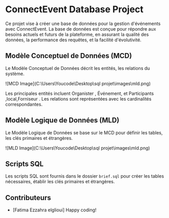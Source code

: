 # ConnectEvent Database Project

Ce projet vise à créer une base de données pour la gestion d'événements avec ConnectEvent. La base de données est conçue pour répondre aux besoins actuels et futurs de la plateforme, en assurant la qualité des données, la performance des requêtes, et la facilité d'évolutivité.


## Modèle Conceptuel de Données (MCD)

Le Modèle Conceptuel de Données décrit les entités, les relations du système.

![MCD Image](C:\Users\Youcode\Desktop\sql projet\images\mld.png)

Les principales entités incluent Organister , Événement, et Participants ,local,Forniseur . Les relations sont représentées avec les cardinalités correspondantes.

## Modèle Logique de Données (MLD)

Le Modèle Logique de Données se base sur le MCD pour définir les tables, les clés primaires et étrangères.

![MLD Image](C:\Users\Youcode\Desktop\sql projet\images\mld.png)

## Scripts SQL

Les scripts SQL sont fournis dans le dossier `brief.sql` pour créer les tables nécessaires, établir les clés primaires et étrangères.

## Contributeurs

- [Fatima Ezzahra elglioui]
Happy coding!

